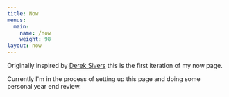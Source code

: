 ```yaml
---
title: Now
menus:
  main:
    name: /now
    weight: 98
layout: now
---
```


Originally inspired by [Derek Sivers](https://nownownow.com/about) this is the first iteration of my now page.

Currently I'm in the process of setting up this page and doing some personal year end review.


